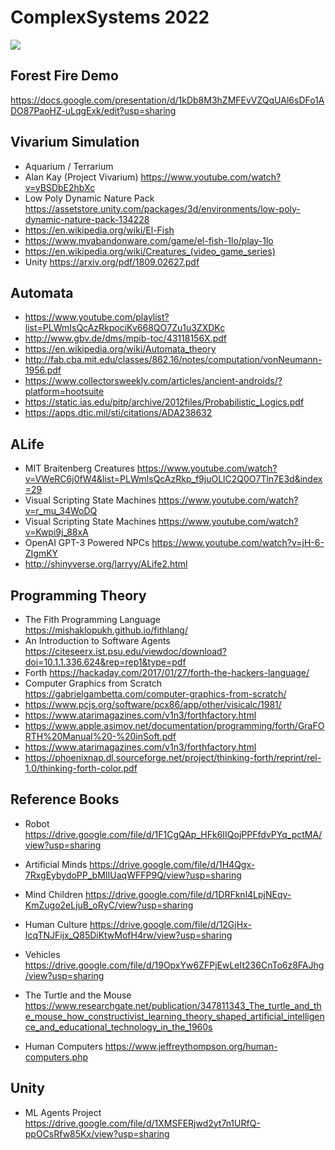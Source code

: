 # ComplexSystems 2022

<img src="https://ia802907.us.archive.org/BookReader/BookReaderPreview.php?id=computerbrain00vonn&subPrefix=computerbrain00vonn&itemPath=/28/items/computerbrain00vonn&server=ia802907.us.archive.org&page=leaf1&fail=preview&&scale=8&rotate=0">

## Forest Fire Demo
https://docs.google.com/presentation/d/1kDb8M3hZMFEvVZQqUAl6sDFo1ADO87PaoHZ-uLqgExk/edit?usp=sharing

## Vivarium Simulation
* Aquarium / Terrarium
* Alan Kay (Project Vivarium) https://www.youtube.com/watch?v=yBSDbE2hbXc
* Low Poly Dynamic Nature Pack https://assetstore.unity.com/packages/3d/environments/low-poly-dynamic-nature-pack-134228
* https://en.wikipedia.org/wiki/El-Fish
* https://www.myabandonware.com/game/el-fish-1lo/play-1lo
* https://en.wikipedia.org/wiki/Creatures_(video_game_series)
* Unity https://arxiv.org/pdf/1809.02627.pdf

## Automata
* https://www.youtube.com/playlist?list=PLWmIsQcAzRkpociKv668QO7Zu1u3ZXDKc
* http://www.gbv.de/dms/mpib-toc/43118156X.pdf
* https://en.wikipedia.org/wiki/Automata_theory
* http://fab.cba.mit.edu/classes/862.16/notes/computation/vonNeumann-1956.pdf
* https://www.collectorsweekly.com/articles/ancient-androids/?platform=hootsuite
* https://static.ias.edu/pitp/archive/2012files/Probabilistic_Logics.pdf
* https://apps.dtic.mil/sti/citations/ADA238632

## ALife
* MIT Braitenberg Creatures https://www.youtube.com/watch?v=VWeRC6j0fW4&list=PLWmIsQcAzRkp_f9juOLlC2Q0O7Tln7E3d&index=29
* Visual Scripting State Machines https://www.youtube.com/watch?v=r_mu_34WoDQ
* Visual Scripting State Machines https://www.youtube.com/watch?v=Kwpi9j_88xA
* OpenAI GPT-3 Powered NPCs https://www.youtube.com/watch?v=jH-6-ZIgmKY
* http://shinyverse.org/larryy/ALife2.html


## Programming Theory
* The Fith Programming Language https://mishaklopukh.github.io/fithlang/
* An Introduction to Software Agents https://citeseerx.ist.psu.edu/viewdoc/download?doi=10.1.1.336.624&rep=rep1&type=pdf
* Forth https://hackaday.com/2017/01/27/forth-the-hackers-language/
* Computer Graphics from Scratch https://gabrielgambetta.com/computer-graphics-from-scratch/
* https://www.pcjs.org/software/pcx86/app/other/visicalc/1981/
* https://www.atarimagazines.com/v1n3/forthfactory.html
* https://www.apple.asimov.net/documentation/programming/forth/GraFORTH%20Manual%20-%20inSoft.pdf
* https://www.atarimagazines.com/v1n3/forthfactory.html
* https://phoenixnap.dl.sourceforge.net/project/thinking-forth/reprint/rel-1.0/thinking-forth-color.pdf

## Reference Books
* Robot https://drive.google.com/file/d/1F1CgQAp_HFk6IIQojPPFfdvPYq_pctMA/view?usp=sharing
* Artificial Minds https://drive.google.com/file/d/1H4Qgx-7RxgEybydoPP_bMIIUaqWFFP9Q/view?usp=sharing
* Mind Children https://drive.google.com/file/d/1DRFknl4LpjNEqv-KmZugo2eLjuB_oRyC/view?usp=sharing
* Human Culture https://drive.google.com/file/d/12GjHx-IcqTNJFijx_Q85DiKtwMofH4rw/view?usp=sharing
* Vehicles https://drive.google.com/file/d/19OpxYw6ZFPjEwLeIt236CnTo6z8FAJhg/view?usp=sharing
* The Turtle and the Mouse https://www.researchgate.net/publication/347811343_The_turtle_and_the_mouse_how_constructivist_learning_theory_shaped_artificial_intelligence_and_educational_technology_in_the_1960s

* Human Computers https://www.jeffreythompson.org/human-computers.php

## Unity
* ML Agents Project https://drive.google.com/file/d/1XMSFERjwd2yt7n1URfQ-ppOCsRfw85Kx/view?usp=sharing
